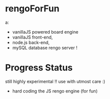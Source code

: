 # rengoForFun
a:

- vanillaJS powered board engine
- vanillaJS front-end,
- node.js back-end,
- mySQL database rengo server !

# Progress Status
still highly experimental !! use with utmost care :)

- hard coding the JS rengo engine (for fun)
